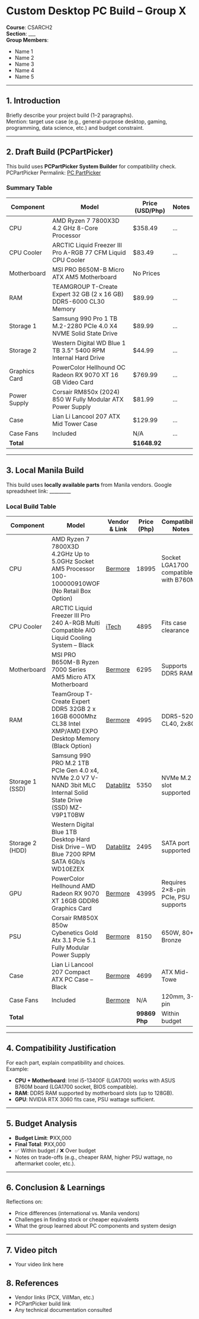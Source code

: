 # Custom Desktop PC Build – Group X

**Course**: CSARCH2  
**Section**: ___  
**Group Members**:  
- Name 1  
- Name 2  
- Name 3  
- Name 4  
- Name 5  

---

## 1. Introduction
Briefly describe your project build (1–2 paragraphs).  
Mention: target use case (e.g., general-purpose desktop, gaming, programming, data science, etc.) and budget constraint.

---

## 2. Draft Build (PCPartPicker)
This build uses **PCPartPicker System Builder** for compatibility check. 
PCPartPicker Permalink: [PC PartPicker](https://pcpartpicker.com/list/JynRcx)

### Summary Table 
| Component       | Model | Price (USD/Php) | Notes |
|-----------------|-------|-----------------|-------|
| CPU             | 	AMD Ryzen 7 7800X3D 4.2 GHz 8-Core Processor   | 	$358.49             | ...   |
| CPU Cooler      | 	ARCTIC Liquid Freezer III Pro A-RGB 77 CFM Liquid CPU Cooler   | 	$83.49             | ...   |
| Motherboard     | 	MSI PRO B650M-B Micro ATX AM5 Motherboard   | No Prices
| RAM             | TEAMGROUP T-Create Expert 32 GB (2 x 16 GB) DDR5-6000 CL30 Memory  |$89.99             | ...   |
| Storage 1       | 	Samsung 990 Pro 1 TB M.2-2280 PCIe 4.0 X4 NVME Solid State Drive   | $89.99            | ...   |
| Storage 2       | 	Western Digital WD Blue 1 TB 3.5" 5400 RPM Internal Hard Drive   | $44.99             | ...   |
| Graphics Card   | 	PowerColor Hellhound OC Radeon RX 9070 XT 16 GB Video Card   | $769.99             | ...   |
| Power Supply    | 		Corsair RM850x (2024) 850 W Fully Modular ATX Power Supply  | $81.99            | ...   |
| Case            | 		Lian Li Lancool 207 ATX Mid Tower Case   | $129.99             | ...   |
| Case Fans       | Included   | N/A             | ...   |
| **Total**       |       | **$1648.92**     |       |

---

## 3. Local Manila Build
This build uses **locally available parts** from Manila vendors.
Google spreadsheet link: _________  

### Local Build Table
| Component       | Model | Vendor & Link      | Price (Php) | Compatibility Notes                  |
|-----------------|-------|--------------------|-------------|--------------------------------------|
| CPU             | AMD Ryzen 7 7800X3D 4.2GHz Up to 5.0GHz Socket AM5 Processor 100-100000910WOF (No Retail Box Option)   | [Bermore](https://bermorzone.com.ph/shop/processors/amd-processors/amd-ryzen-7-7800x3d-4-2ghz-up-to-5-0ghz-socket-am5-processor-100-100000910wof/) | 18995         | Socket LGA1700 compatible with B760M |
| CPU Cooler      | ARCTIC Liquid Freezer III Pro 240 A-RGB Multi Compatible AIO Liquid Cooling System – Black |  [iTech](https://www.itech.ph/product/arctic-liquid-freezer-iii-pro-240-multi-compatible-aio-cpu-water-cooler/)   |  4895    | Fits case clearance         |                |
| Motherboard     | MSI PRO B650M-B Ryzen 7000 Series AM5 Micro ATX Motherboard   | [Bermore](https://bermorzone.com.ph/shop/motherboard/amd-motherboards/msi-pro-b650m-b-ryzen-7000-series-am5-micro-atx-motherboard/) | 6295         | Supports DDR5 RAM                    |
| RAM             | TeamGroup T-Create Expert DDR5 32GB 2 x 16GB 6000Mhz CL38 Intel XMP/AMD EXPO Desktop Memory (Black Option)   | [Bermore](https://bermorzone.com.ph/shop/memory-modules/desktop-memory/teamgroup-t-create-expert-ddr5-32gb-2-x-16gb-6000mhz-cl48-intel-xmp-amd-expo-desktop-memory/) | 4995         | DDR5-5200 CL40, 2x8GB                |
| Storage 1 (SSD) | Samsung 990 PRO M.2 1TB PCIe Gen 4.0 x4, NVMe 2.0 V7 V-NAND 3bit MLC Internal Solid State Drive (SSD) MZ-V9P1T0BW   | [Datablitz](https://ecommerce.datablitz.com.ph/products/samsung-990-pro-1tb-pcie-4-0-nvme-m-2-ssd-mz-v9p1t0bw) | 5350         | NVMe M.2 slot supported              |
| Storage 2 (HDD) | Western Digital Blue 1TB Desktop Hard Disk Drive – WD Blue 7200 RPM SATA 6Gb/s WD10EZEX   | [Datablitz](https://ecommerce.datablitz.com.ph/collections/western-digital-hard-drive/products/wd-blue-1tb-pc-hard-drive-wd10ezex)   | 2495         | SATA port supported                  |
| GPU             | PowerColor Hellhound AMD Radeon RX 9070 XT 16GB GDDR6 Graphics Card   | [Bermore](https://bermorzone.com.ph/shop/video-cards/amd-video-cards/powercolor-hellhound-amd-radeon-rx-9070-xt-16gb-gddr6-graphics-card/)    | 43995         | Requires 2×8-pin PCIe, PSU supports  |
| PSU             | Corsair RM850X 850w Cybenetics Gold Atx 3.1 Pcie 5.1 Fully Modular Power Supply   | [Bermore](https://bermorzone.com.ph/shop/power-sources/power-supply-unit/corsair-rm850x-850w-cybenetics-gold-atx-3-1-pcie-5-1-fully-modular-power-supply/)   | 8150         | 650W, 80+ Bronze                     |
| Case            | Lian Li Lancool 207 Compact ATX PC Case – Black | [Bermore](https://bermorzone.com.ph/shop/chassis/lian-li-lancool-207-compact-atx-pc-case/)   | 4699    | ATX Mid-Towe        | r                        |
| Case Fans       | Included   | [Bermore](link)    | N/A         | 120mm, 3-pin                         |
| **Total**       |       |                    | **99869 Php** | Within budget                        |

---

## 4. Compatibility Justification
For each part, explain compatibility and choices.  
Example:  
- **CPU + Motherboard**: Intel i5-13400F (LGA1700) works with ASUS B760M board (LGA1700 socket, BIOS compatible).  
- **RAM**: DDR5 RAM supported by motherboard slots (up to 128GB).  
- **GPU**: NVIDIA RTX 3060 fits case, PSU wattage sufficient.  

---

## 5. Budget Analysis
- **Budget Limit**: ₱XX,000  
- **Final Total**: ₱XX,000  
- ✅ Within budget / ❌ Over budget  
- Notes on trade-offs (e.g., cheaper RAM, higher PSU wattage, no aftermarket cooler, etc.).

---

## 6. Conclusion & Learnings
Reflections on:  
- Price differences (international vs. Manila vendors)  
- Challenges in finding stock or cheaper equivalents  
- What the group learned about PC components and system design  

---
## 7. Video pitch
- Your video link here  

## 8. References
- Vendor links (PCX, VillMan, etc.)  
- PCPartPicker build link  
- Any technical documentation consulted  


